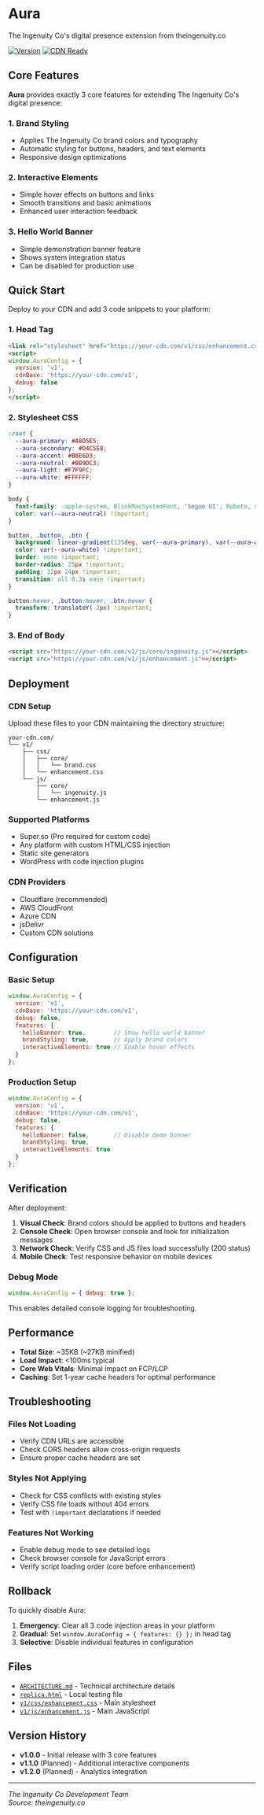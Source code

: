 # Aura

The Ingenuity Co's digital presence extension from theingenuity.co

[![Version](https://img.shields.io/badge/version-1.0.0-orange.svg)](./ARCHITECTURE.md)
[![CDN Ready](https://img.shields.io/badge/CDN-ready-green.svg)](#deployment)

## Core Features

**Aura** provides exactly 3 core features for extending The Ingenuity Co's digital presence:

### 1. Brand Styling
- Applies The Ingenuity Co brand colors and typography
- Automatic styling for buttons, headers, and text elements
- Responsive design optimizations

### 2. Interactive Elements  
- Simple hover effects on buttons and links
- Smooth transitions and basic animations
- Enhanced user interaction feedback

### 3. Hello World Banner
- Simple demonstration banner feature
- Shows system integration status
- Can be disabled for production use

## Quick Start

Deploy to your CDN and add 3 code snippets to your platform:

### 1. Head Tag
```html
<link rel="stylesheet" href="https://your-cdn.com/v1/css/enhancement.css">
<script>
window.AuraConfig = {
  version: 'v1',
  cdnBase: 'https://your-cdn.com/v1',
  debug: false
};
</script>
```

### 2. Stylesheet CSS
```css
:root {
  --aura-primary: #A8D5E5;
  --aura-secondary: #D4C5E8;
  --aura-accent: #B8E6D3;
  --aura-neutral: #8B9DC3;
  --aura-light: #F7F9FC;
  --aura-white: #FFFFFF;
}

body {
  font-family: -apple-system, BlinkMacSystemFont, 'Segoe UI', Roboto, sans-serif !important;
  color: var(--aura-neutral) !important;
}

button, .button, .btn {
  background: linear-gradient(135deg, var(--aura-primary), var(--aura-accent)) !important;
  color: var(--aura-white) !important;
  border: none !important;
  border-radius: 25px !important;
  padding: 12px 24px !important;
  transition: all 0.3s ease !important;
}

button:hover, .button:hover, .btn:hover {
  transform: translateY(-2px) !important;
}
```

### 3. End of Body
```html
<script src="https://your-cdn.com/v1/js/core/ingenuity.js"></script>
<script src="https://your-cdn.com/v1/js/enhancement.js"></script>
```

## Deployment

### CDN Setup

Upload these files to your CDN maintaining the directory structure:

```
your-cdn.com/
└── v1/
    ├── css/
    │   ├── core/
    │   │   └── brand.css
    │   └── enhancement.css
    └── js/
        ├── core/
        │   └── ingenuity.js
        └── enhancement.js
```

### Supported Platforms

- Super.so (Pro required for custom code)
- Any platform with custom HTML/CSS injection
- Static site generators
- WordPress with code injection plugins

### CDN Providers

- Cloudflare (recommended)
- AWS CloudFront  
- Azure CDN
- jsDelivr
- Custom CDN solutions

## Configuration

### Basic Setup
```javascript
window.AuraConfig = {
  version: 'v1',
  cdnBase: 'https://your-cdn.com/v1',
  debug: false,
  features: {
    helloBanner: true,        // Show hello world banner
    brandStyling: true,       // Apply brand colors
    interactiveElements: true // Enable hover effects
  }
};
```

### Production Setup
```javascript
window.AuraConfig = {
  version: 'v1',
  cdnBase: 'https://your-cdn.com/v1',
  debug: false,
  features: {
    helloBanner: false,       // Disable demo banner
    brandStyling: true,
    interactiveElements: true
  }
};
```

## Verification

After deployment:

1. **Visual Check**: Brand colors should be applied to buttons and headers
2. **Console Check**: Open browser console and look for initialization messages
3. **Network Check**: Verify CSS and JS files load successfully (200 status)
4. **Mobile Check**: Test responsive behavior on mobile devices

### Debug Mode
```javascript
window.AuraConfig = { debug: true };
```

This enables detailed console logging for troubleshooting.

## Performance

- **Total Size**: ~35KB (~27KB minified)
- **Load Impact**: <100ms typical
- **Core Web Vitals**: Minimal impact on FCP/LCP
- **Caching**: Set 1-year cache headers for optimal performance

## Troubleshooting

### Files Not Loading
- Verify CDN URLs are accessible
- Check CORS headers allow cross-origin requests
- Ensure proper cache headers are set

### Styles Not Applying  
- Check for CSS conflicts with existing styles
- Verify CSS file loads without 404 errors
- Test with `!important` declarations if needed

### Features Not Working
- Enable debug mode to see detailed logs
- Check browser console for JavaScript errors
- Verify script loading order (core before enhancement)

## Rollback

To quickly disable Aura:

1. **Emergency**: Clear all 3 code injection areas in your platform
2. **Gradual**: Set `window.AuraConfig = { features: {} };` in head tag
3. **Selective**: Disable individual features in configuration

## Files

- [`ARCHITECTURE.md`](ARCHITECTURE.md) - Technical architecture details
- [`replica.html`](replica.html) - Local testing file
- [`v1/css/enhancement.css`](v1/css/enhancement.css) - Main stylesheet
- [`v1/js/enhancement.js`](v1/js/enhancement.js) - Main JavaScript

## Version History

- **v1.0.0** - Initial release with 3 core features
- **v1.1.0** (Planned) - Additional interactive components
- **v1.2.0** (Planned) - Analytics integration

---

*The Ingenuity Co Development Team*  
*Source: theingenuity.co*